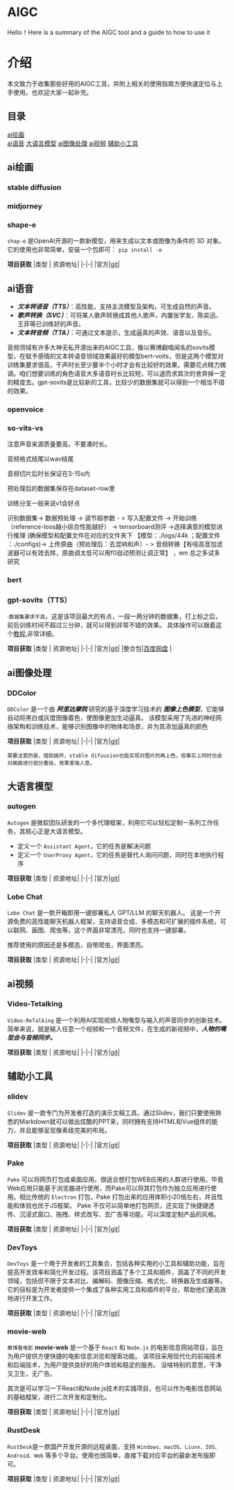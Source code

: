 # AIGC

Hello！Here is a summary of the AIGC tool and a guide to how to use it

# 介绍

本文致力于收集那些好用的AIGC工具，并附上相关的使用指南方便快速定位与上手使用。也欢迎大家一起补充。


## 目录
[ai绘画](#ai绘画)  
[ai语音](#ai语音)
[大语言模型](#大语言模型)
[ai图像处理](#ai图像处理)
[ai视频](#ai视频)
[辅助小工具](#辅助小工具)



  

## ai绘画

### stable diffusion

  




### midjorney

### **shape-e**
`shap-e` 是OpenAI开源的一款新模型，用来生成以文本或图像为条件的 3D 对象。它的使用也非常简单，安装一个包即可： `pip install -e `

**项目获取**
|类型 |  资源地址|
|-|-|
|官方|[git](https://github.com/openai/shap-e)|


  
  

## ai语音

-   _**文本转语音（TTS）**_：高性能，支持主流模型及架构，可生成自然的声音。
-    _**歌声转换（SVC）**_：可将某人歌声转换成其他人歌声，内置张学友、陈奕迅、王菲等已训练好的声音。
-   _**文本转音频（TTA）**_：可通过文本提示，生成逼真的声效、语音以及音乐。

音频领域有许多大神无私开源出来的AIGC工具，像以赛博翻唱闻名的sovits模型，在赋予感情的文本转语音领域效果最好的模型bert-voits，但是这两个模型对训练集要求很高，干声时长至少要半个小时才会有比较好的效果，需要花点精力微调。咱们想要训练的角色语音大多语音时长比较短，可以退而求其次的舍弃掉一定的精度去。gpt-sovits是比较新的工具，比较少的数据集就可以得到一个相当不错的效果。

### openvoice

### so-vits-vs

注意声音来源质量要高，不要凑时长。

音频格式结尾以wav结尾

音频切片后时长保证在3-15s内

预处理后的数据集保存在dataset-row里

训练分支一般来说v1会好点

识别数据集-> 数据预处理 -> 调节超参数 - > 写入配置文件 -> 开始训练（reference-loss越小综合性能越好） -> tensorboard测评 ->选择满意的模型进行推理 (确保模型和配置文件在对应的文件夹下 【模型：./logs/44k ；配置文件 ：./configs)-> 上传原曲（预处理后：去混响和声）- > 音频转换【有哑高音加滤波器可以有效去除，原曲调太低可以用f0自动预测让调正常】 ，em 总之多试多研究

### bert

  

### gpt-sovits（TTS）
·`数据集要求不高`，这是该项目最大的有点，一段一两分钟的数据集，打上标之后，前后训练时间不超过三分钟，就可以得到非常不错的效果。
具体操作可以跟着这个[教程](https://zhuanlan.zhihu.com/p/679368007),非常详细。

**项目获取**
|类型 |  资源地址|
|-|-|
|官方|[git](https://github.com/RVC-Boss/GPT-SoVITS)|
|整合包|[百度网盘](https://pan.baidu.com/s/1COzOmtYQv6oM6fOl6r8OQw?pwd=ok84) |


## ai图像处理

### DDColor
`DDColor` 是一个由 _**阿里达摩院**_ 研究的基于深度学习技术的 _**图像上色模型**_，它能够自动将黑白或灰度图像着色，使图像更加生动逼真。
该模型采用了先进的神经网络架构和训练技术，能够识别图像中的物体和场景，并为其添加逼真的颜色

**项目获取**
|类型 |  资源地址|
|-|-|
|官方|[git](https://github.com/piddnad/DDColor)|

`需要注意的是，借助插件，stable difuusion也能实现对图片的再上色，但事实上同时也会对画面进行部分重绘，效果差强人意。`

## 大语言模型
### **autogen**
`Autogen` 是微软团队研发的一个多代理框架，利用它可以轻松定制一系列工作任务，其核心正是大语言模型。
-   定义一个 `Assistant Agent`，它的任务是解决问题
-    定义一个 `UserProxy Agent`，它的任务是替代人询问问题，同时在本地执行程序

**项目获取**
|类型 |  资源地址|
|-|-|
|官方|[git](https://github.com/microsoft/autogen)|


### **Lobe Chat**
`Lobe Chat` 是一款开箱即用一键部署私人 GPT/LLM 的聊天机器人。
这是一个开源免费的高性能聊天机器人框架，支持语音合成、多模态和可扩展的插件系统，可以联网、画图、爬虫等。这个界面非常漂亮，同时也支持一键部署。

推荐使用的原因还是多模态，自带爬虫，界面漂亮。

**项目获取**
|类型 |  资源地址|
|-|-|
|官方|[git](https://github.com/lobehub/lobe-chat)|

## ai视频

###  **Video-Tetalking**
`Video-ReTalking` 是一个利用AI实现视频人物嘴型与输入的声音同步的创新技术。简单来说，就是输入任意一个视频和一个音频文件，在生成的新视频中，_**人物的嘴型会与音频同步。**_

**项目获取**
|类型 |  资源地址|
|-|-|
|官方|[git](https://github.com/OpenTalker/video-retalking)|


## 辅助小工具
### slidev
`Slidev` 是一款专门为开发者打造的演示文稿工具。通过Slidev，我们只要使用熟悉的Markdown就可以做出炫酷的PPT来，同时拥有支持HTML和Vue组件的能力，并且能够呈现像素级完美的布局。

**项目获取**
|类型 |  资源地址|
|-|-|
|官方|[git](https://github.com/slidevjs/slidev)|

### **Pake**
`Pake` 可以将网页打包成桌面应用。很适合想打包WEB应用的人群进行使用。毕竟Web应用只能基于浏览器进行使用，而Pake可以将其打包作为独立应用进行使用。相比传统的 `Electron` 打包，Pake 打包出来的应用体积小20倍左右，并且性能和体验也优于JS框架。
Pake 不仅可以简单地打包网页，还实现了快捷键透传、沉浸式窗口、拖拽、样式改写、去广告等功能，可以深度定制产品的风格。

**项目获取**
|类型 |  资源地址|
|-|-|
|官方|[git](https://github.com/tw93/Pake)|

### **DevToys**
`DevToys` 是一个用于开发者的工具集合，包括各种实用的小工具和辅助功能，旨在提高开发效率和简化开发过程。该项目涵盖了多个工具和插件，涵盖了不同的开发领域，包括但不限于文本对比、编解码、图像压缩、格式化、转换器及生成器等。它的目标是为开发者提供一个集成了各种实用工具和插件的平台，帮助他们更高效地进行开发工作。

**项目获取**
|类型 |  资源地址|
|-|-|
|官方|[git](https://github.com/veler/DevToys)|

### **movie-web**
`赛博看电影`
**movie-web** 是一个基于 `React` 和 `Node.js` 的电影信息网站项目，旨在为用户提供方便快捷的电影信息浏览和搜索功能。
该项目采用现代化的前端技术和后端技术，为用户提供良好的用户体验和稳定的服务。
没啥特别的意思，干净又卫生，无广告。

其次是可以学习一下React和Node.js技术的实践项目，也可以作为电影信息网站的基础框架，进行二次开发和定制化。  

**项目获取**
|类型 |  资源地址|
|-|-|
|官方|[git](https://github.com/movie-web/movie-web)|

### **RustDesk**
`RustDesk`是一款国产开发开源的远程桌面，支持 `Windows、macOS、Liunx、IOS、Android、Web` 等多个平台。使用也很简单，直接下载对应平台的最新发布版即可。

**项目获取**
|类型 |  资源地址|
|-|-|
|官方|[git](https://github.com/rustdesk/rustdesk/releases/)|